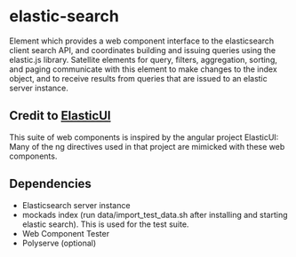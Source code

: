 # elastic-search

Element which provides a web component interface to the elasticsearch client search API, and coordinates building and issuing queries using the elastic.js library.  Satellite elements for query, filters, aggregation, sorting, and paging communicate with this element to make changes to the index object, and to receive results from queries that are issued to an elastic server instance.


## Credit to <a href="https://github.com/YousefED/ElasticUI" target="_blank">ElasticUI</a>
This suite of web components is inspired by the angular project ElasticUI:  Many of the ng directives used in that project are mimicked with these web components.


## Dependencies

* Elasticsearch server instance
* mockads index (run data/import_test_data.sh after installing and starting elastic search).  This is used for the test suite.
* Web Component Tester
* Polyserve (optional)



